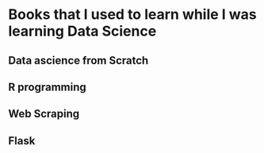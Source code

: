 # Books that I used to learn while I was learning Data Science


## Data ascience from Scratch 

## R programming

## Web Scraping

## Flask
